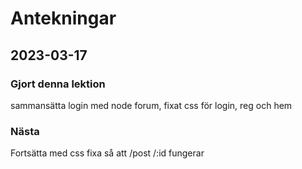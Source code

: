 # Antekningar

## 2023-03-17

### Gjort denna lektion 
sammansätta login med node forum, fixat css för login, reg och hem 

### Nästa
Fortsätta med css fixa så att /post /:id fungerar